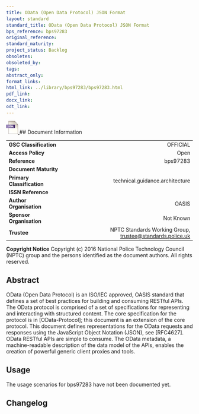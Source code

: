 ```yaml
---
title: OData (Open Data Protocol) JSON Format
layout: standard
standard_title: OData (Open Data Protocol) JSON Format
bps_reference: bps97283
original_reference: 
standard_maturity: 
project_status: Backlog
obsoletes: 
obsoleted_by: 
tags: 
abstract_only:
format_links:
html_link: ../library/bps97283/bps97283.html
pdf_link: 
docx_link: 
odt_link: 
---
```


<a target="_blank" href="../library/bps97283/bps97283.html">
    <img src="../images/html@0.5x.png" alt="html link" title="html link" style="max-height:35px;">
</a>
## Document Information

|||
| :------- | ------: |
| **GSC Classification**     | OFFICIAL |
| **Access Policy**          | Open |
| **Reference**              | bps97283  |
| **Document Maturity**      |  |
| **Primary Classification** | technical.guidance.architecture |
| **ISSN Reference**         |  |
| **Author Organisation**    |OASIS|
| **Sponsor Organisation**   |Not Known|
| **Trustee**                | NPTC Standards Working Group, <a href="mailto:trustee@standards.police.uk?subject=bps97283 OData (Open Data Protocol) JSON Format">trustee@standards.police.uk |

**Copyright Notice**
Copyright (c) 2016 National Police Technology Council (NPTC) group and the persons identified as the document authors. All rights reserved.

## Abstract
OData (Open Data Protocol) is an ISO/IEC approved, OASIS standard that defines a set of best practices for building and consuming RESTful APIs. The OData protocol is comprised of a set of specifications for representing and interacting with structured content. The core specification for the protocol is in [OData-Protocol]; this document is an extension of the core protocol. This document defines representations for the OData requests and responses using the JavaScript Object Notation (JSON), see [RFC4627]. OData RESTful APIs are simple to consume. The OData metadata, a machine-readable description of the data model of the APIs, enables the creation of powerful generic client proxies and tools.
        
## Usage
The usage scenarios for bps97283 have not been documented yet.

## Changelog


